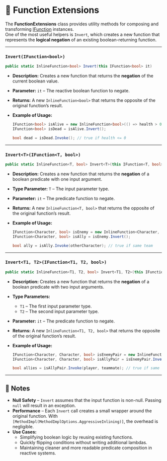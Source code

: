 # 🧩 Function Extensions

The **FunctionExtensions** class provides utility methods for composing and transforming [IFunction](IFunction.md) instances.  
One of the most useful helpers is `Invert`, which creates a new function that represents the **logical negation** of an existing boolean-returning function.

---

### `Invert(IFunction<bool>)`
```csharp
public static InlineFunction<bool> Invert(this IFunction<bool> it)
`````
- **Description:** Creates a new function that returns the **negation** of the current boolean value.
- **Parameter:** `it` – The reactive boolean function to negate.
- **Returns:** A new `InlineFunction<bool>` that returns the opposite of the original function’s result.
- **Example of Usage:**
 
  ```csharp
  IFunction<bool> isAlive = new InlineFunction<bool>(() => health > 0);
  IFunction<bool> isDead = isAlive.Invert();

  bool dead = isDead.Invoke(); // true if health <= 0
  ````

---

### `Invert<T>(IFunction<T, bool>)`
```csharp
public static InlineFunction<T, bool> Invert<T>(this IFunction<T, bool> it)
````
- **Description:** Creates a new function that returns the **negation** of a boolean predicate with one input argument.
- **Type Parameter:** `T` – The input parameter type.
- **Parameter:** `it` – The predicate function to negate.
- **Returns:** A new `InlineFunction<T, bool>` that returns the opposite of the original function’s result.
- **Example of Usage:**
  
  ```csharp
  IFunction<Character, bool> isEnemy = new InlineFunction<Character, bool>(c => c.Team != player.Team);
  IFunction<Character, bool> isAlly = isEnemy.Invert();

  bool ally = isAlly.Invoke(otherCharacter); // true if same team
  ````

---

### `Invert<T1, T2>(IFunction<T1, T2, bool>)`
```csharp
public static InlineFunction<T1, T2, bool> Invert<T1, T2>(this IFunction<T1, T2, bool> it)
````
- **Description:** Creates a new function that returns the **negation** of a boolean predicate with two input arguments.
- **Type Parameters:**
    - `T1` – The first input parameter type.
    - `T2` – The second input parameter type.
- **Parameter:** `it` – The predicate function to negate.
- **Returns:** A new `InlineFunction<T1, T2, bool>` that returns the opposite of the original function’s result.
- **Example of Usage:**
  
  ```csharp
  IFunction<Character, Character, bool> isEnemyPair = new InlineFunction<Character, Character, bool>((a, b) => a.Team != b.Team);
  IFunction<Character, Character, bool> isAllyPair = isEnemyPair.Invert();

  bool allies = isAllyPair.Invoke(player, teammate); // true if same team
  ````
---

## 📝 Notes
- **Null Safety** – `Invert` assumes that the input function is non-null. Passing `null` will result in an exception.
- **Performance** – Each `Invert` call creates a small wrapper around the original function. With `[MethodImpl(MethodImplOptions.AggressiveInlining)]`, the overhead is negligible.
- **Use Cases:**
    - Simplifying boolean logic by reusing existing functions.
    - Quickly flipping conditions without writing additional lambdas.
    - Maintaining cleaner and more readable predicate composition in reactive systems.  